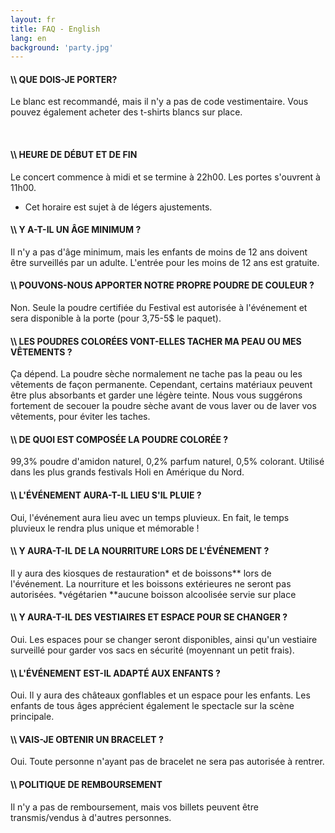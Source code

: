 ```yaml
---
layout: fr
title: FAQ - English
lang: en
background: 'party.jpg'
---
```

#### \\\\ QUE DOIS-JE PORTER?

Le blanc est recommandé, mais il n'y a pas de code vestimentaire. Vous pouvez également acheter des t-shirts blancs sur place.

​
#### \\\\ HEURE DE DÉBUT ET DE FIN

Le concert commence à midi et se termine à 22h00. Les portes s'ouvrent à 11h00.
* Cet horaire est sujet à de légers ajustements.


#### \\\\ Y A-T-IL UN ÂGE MINIMUM ?

Il n'y a pas d'âge minimum, mais les enfants de moins de 12 ans doivent être surveillés par un adulte. L'entrée pour les moins de 12 ans est gratuite.


#### \\\\  POUVONS-NOUS APPORTER NOTRE PROPRE POUDRE DE COULEUR ?

Non. Seule la poudre certifiée du Festival est autorisée à l'événement et sera disponible à la porte (pour 3,75-5$ le paquet).


#### \\\\ LES POUDRES COLORÉES VONT-ELLES TACHER MA PEAU OU MES VÊTEMENTS ?

Ça dépend. La poudre sèche normalement ne tache pas la peau ou les vêtements de façon permanente. Cependant, certains matériaux peuvent être plus absorbants et garder une légère teinte. Nous vous suggérons fortement de secouer la poudre sèche avant de vous laver ou de laver vos vêtements, pour éviter les taches.

#### \\\\ DE QUOI EST COMPOSÉE LA POUDRE COLORÉE ?

99,3% poudre d'amidon naturel, 0,2% parfum naturel, 0,5% colorant. Utilisé dans les plus grands festivals Holi en Amérique du Nord.

#### \\\\ L'ÉVÉNEMENT AURA-T-IL LIEU S'IL PLUIE ?

Oui, l'événement aura lieu avec un temps pluvieux. En fait, le temps pluvieux le rendra plus unique et mémorable !

#### \\\\ Y AURA-T-IL DE LA NOURRITURE LORS DE L'ÉVÉNEMENT ?

Il y aura des kiosques de restauration* et de boissons** lors de l'événement. La nourriture et les boissons extérieures ne seront pas autorisées.
*végétarien
**aucune boisson alcoolisée servie sur place

#### \\\\ Y AURA-T-IL DES VESTIAIRES ET ESPACE POUR SE CHANGER ?

Oui. Les espaces pour se changer seront disponibles, ainsi qu'un vestiaire surveillé pour garder vos sacs en sécurité (moyennant un petit frais).


#### \\\\ L'ÉVÉNEMENT EST-IL ADAPTÉ AUX ENFANTS ?

Oui. Il y aura des châteaux gonflables et un espace pour les enfants. Les enfants de tous âges apprécient également le spectacle sur la scène principale.

#### \\\\  VAIS-JE OBTENIR UN BRACELET ?

Oui. Toute personne n'ayant pas de bracelet ne sera pas autorisée à rentrer.​

#### \\\\ POLITIQUE DE REMBOURSEMENT

Il n'y a pas de remboursement, mais vos billets peuvent être transmis/vendus à d'autres personnes.
